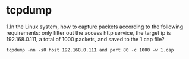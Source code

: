 # tcpdump

1.In the Linux system, how to capture packets according to the following requirements: only filter out the access http service, the target ip is 192.168.0.111, a total of 1000 packets, and saved to the 1.cap file?

```text
tcpdump -nn -s0 host 192.168.0.111 and port 80 -c 1000 -w 1.cap
```

